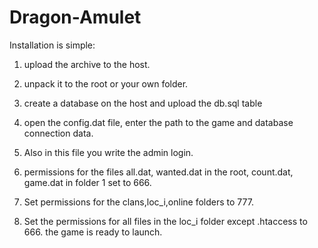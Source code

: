 # Dragon-Amulet

Installation is simple:

1. upload the archive to the host.

2. unpack it to the root or your own folder.

3. create a database on the host and upload the db.sql table

4. open the config.dat file, enter the path to the game
   and database connection data.

5. Also in this file you write the admin login.

6. permissions for the files all.dat, wanted.dat in the root, count.dat, game.dat in folder 1 set to 666.

7. Set permissions for the clans,loc_i,online folders to 777.

8. Set the permissions for all files in the loc_i folder except .htaccess to 666.
   the game is ready to launch.
